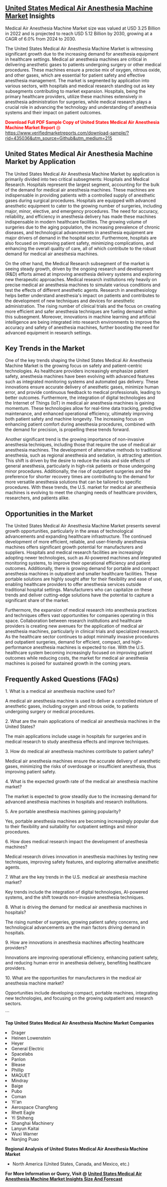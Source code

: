 <h2><a href="https://www.verifiedmarketreports.com/download-sample/?rid=435036&amp;utm_source=Github&amp;utm_medium=215" target="_blank">United States Medical Air Anesthesia Machine Market</a> Insights</h2><p>Medical Air Anesthesia Machine Market size was valued at USD 3.25 Billion in 2022 and is projected to reach USD 5.12 Billion by 2030, growing at a CAGR of 6.0% from 2024 to 2030.</p><p><p>The United States Medical Air Anesthesia Machine Market is witnessing significant growth due to the increasing demand for anesthesia equipment in healthcare settings. Medical air anesthesia machines are critical in delivering anesthetic gases to patients undergoing surgery or other medical procedures. These machines ensure a precise mix of oxygen, nitrous oxide, and other gases, which are essential for patient safety and effective anesthesia management. The market is segmented by application into various sectors, with hospitals and medical research standing out as key subsegments contributing to market expansion. Hospitals, being the primary healthcare providers, utilize these machines extensively in anesthesia administration for surgeries, while medical research plays a crucial role in advancing the technology and understanding of anesthesia systems and their impact on patient outcomes. <p><span class=""><span style="color: #ff0000;"><strong>Download Full PDF Sample Copy of United States Medical Air Anesthesia Machine Market Report</strong> @ </span><a href="https://www.verifiedmarketreports.com/download-sample/?rid=435036&amp;utm_source=Github&amp;utm_medium=215" target="_blank">https://www.verifiedmarketreports.com/download-sample/?rid=435036&amp;utm_source=Github&amp;utm_medium=215</a></span></p></p><h2>United States Medical Air Anesthesia Machine Market by Application</h2><p>The United States Medical Air Anesthesia Machine Market by application is primarily divided into two critical subsegments: Hospitals and Medical Research. Hospitals represent the largest segment, accounting for the bulk of the demand for medical air anesthesia machines. These machines are indispensable in providing patients with a controlled supply of anesthetic gases during surgical procedures. Hospitals are equipped with advanced anesthetic equipment to cater to the growing number of surgeries, including major, minor, elective, and emergency procedures. The need for accuracy, reliability, and efficiency in anesthesia delivery has made these machines indispensable in modern healthcare facilities. The growing volume of surgeries due to the aging population, the increasing prevalence of chronic diseases, and technological advancements in anesthesia equipment are major drivers of demand in the hospital sector. Furthermore, hospitals are also focused on improving patient safety, minimizing complications, and enhancing the overall quality of care, all of which contribute to the robust demand for medical air anesthesia machines.<p>On the other hand, the Medical Research subsegment of the market is seeing steady growth, driven by the ongoing research and development (R&D) efforts aimed at improving anesthesia delivery systems and exploring new therapeutic approaches. Medical research institutions rely heavily on precise medical air anesthesia machines to simulate various conditions and test the effects of different anesthetic agents. Research in anesthesiology helps better understand anesthesia's impact on patients and contributes to the development of new techniques and devices for anesthetic administration. The rising number of clinical trials and the focus on creating more efficient and safer anesthesia techniques are fueling demand within this subsegment. Moreover, innovations in machine learning and artificial intelligence are being integrated into research environments to improve the accuracy and safety of anesthesia machines, further boosting the need for advanced equipment in research settings.</p><h2>Key Trends in the Market</h2><p>One of the key trends shaping the United States Medical Air Anesthesia Machine Market is the growing focus on safety and patient-centric technologies. As healthcare providers increasingly emphasize patient safety, anesthesia machines have been evolving with advanced features such as integrated monitoring systems and automated gas delivery. These innovations ensure accurate delivery of anesthetic gases, minimize human error, and provide continuous feedback to medical professionals, leading to better outcomes. Furthermore, the integration of digital technologies and the Internet of Things (IoT) in medical air anesthesia machines is gaining momentum. These technologies allow for real-time data tracking, predictive maintenance, and enhanced operational efficiency, ultimately improving both patient safety and machine longevity. The increasing focus on enhancing patient comfort during anesthesia procedures, combined with the demand for precision, is propelling these trends forward.<p>Another significant trend is the growing importance of non-invasive anesthesia techniques, including those that require the use of medical air anesthesia machines. The development of alternative methods to traditional anesthesia, such as regional anesthesia and sedation, is attracting attention. This shift is driven by the desire to reduce the risks and side effects of general anesthesia, particularly in high-risk patients or those undergoing minor procedures. Additionally, the rise of outpatient surgeries and the preference for shorter recovery times are contributing to the demand for more versatile anesthesia solutions that can be tailored to specific procedures. With these trends, the U.S. market for medical air anesthesia machines is evolving to meet the changing needs of healthcare providers, researchers, and patients alike.</p><h2>Opportunities in the Market</h2><p>The United States Medical Air Anesthesia Machine Market presents several growth opportunities, particularly in the areas of technological advancements and expanding healthcare infrastructure. The continued development of more efficient, reliable, and user-friendly anesthesia machines offers significant growth potential for manufacturers and suppliers. Hospitals and medical research facilities are increasingly adopting newer technologies, such as AI-powered machines and integrated monitoring systems, to improve their operational efficiency and patient outcomes. Additionally, there is growing demand for portable and compact anesthesia machines in outpatient and smaller healthcare facilities. These portable solutions are highly sought after for their flexibility and ease of use, enabling healthcare providers to offer anesthesia services outside traditional hospital settings. Manufacturers who can capitalize on these trends and deliver cutting-edge solutions have the potential to capture a significant share of the market.<p>Furthermore, the expansion of medical research into anesthesia practices and techniques offers vast opportunities for companies operating in this space. Collaboration between research institutions and healthcare providers is creating new avenues for the application of medical air anesthesia machines, particularly in clinical trials and specialized research. As the healthcare sector continues to adopt minimally invasive procedures and outpatient surgeries, demand for efficient, compact, and high-performance anesthesia machines is expected to rise. With the U.S. healthcare system becoming increasingly focused on improving patient outcomes while reducing costs, the market for medical air anesthesia machines is poised for sustained growth in the coming years.</p><h2>Frequently Asked Questions (FAQs)</h2><p>1. What is a medical air anesthesia machine used for?</p><p>A medical air anesthesia machine is used to deliver a controlled mixture of anesthetic gases, including oxygen and nitrous oxide, to patients undergoing surgery or medical procedures.</p><p>2. What are the main applications of medical air anesthesia machines in the United States?</p><p>The main applications include usage in hospitals for surgeries and in medical research to study anesthesia effects and improve techniques.</p><p>3. How do medical air anesthesia machines contribute to patient safety?</p><p>Medical air anesthesia machines ensure the accurate delivery of anesthetic gases, minimizing the risks of overdosage or insufficient anesthesia, thus improving patient safety.</p><p>4. What is the expected growth rate of the medical air anesthesia machine market?</p><p>The market is expected to grow steadily due to the increasing demand for advanced anesthesia machines in hospitals and research institutions.</p><p>5. Are portable anesthesia machines gaining popularity?</p><p>Yes, portable anesthesia machines are becoming increasingly popular due to their flexibility and suitability for outpatient settings and minor procedures.</p><p>6. How does medical research impact the development of anesthesia machines?</p><p>Medical research drives innovation in anesthesia machines by testing new techniques, improving safety features, and exploring alternative anesthetic agents.</p><p>7. What are the key trends in the U.S. medical air anesthesia machine market?</p><p>Key trends include the integration of digital technologies, AI-powered systems, and the shift towards non-invasive anesthesia techniques.</p><p>8. What is driving the demand for medical air anesthesia machines in hospitals?</p><p>The rising number of surgeries, growing patient safety concerns, and technological advancements are the main factors driving demand in hospitals.</p><p>9. How are innovations in anesthesia machines affecting healthcare providers?</p><p>Innovations are improving operational efficiency, enhancing patient safety, and reducing human error in anesthesia delivery, benefiting healthcare providers.</p><p>10. What are the opportunities for manufacturers in the medical air anesthesia machine market?</p><p>Opportunities include developing compact, portable machines, integrating new technologies, and focusing on the growing outpatient and research sectors.</p>```</p><p><strong>Top United States Medical Air Anesthesia Machine Market Companies</strong></p><div data-test-id=""><p><li>Drager</li><li> Heinen Lowenstein</li><li> Heyer</li><li> General Electric</li><li> Spacelabs</li><li> Panlon</li><li> Blease</li><li> Phillip</li><li> MAQUET</li><li> Mindray</li><li> Baige</li><li> Pubo</li><li> Coman</li><li> Yi'an</li><li> Aerospace Changfeng</li><li> Rhett Eagle</li><li> Yi Shiheng</li><li> Shanghai Machinery</li><li> Lanyun Kaitai</li><li> Wuxi Warner</li><li> Nanjing Puao</li></p><div><strong>Regional Analysis of&nbsp;United States Medical Air Anesthesia Machine Market</strong></div><ul><li dir="ltr"><p dir="ltr">North America&nbsp;(United States, Canada, and Mexico, etc.)</p></li></ul><p><strong>For More Information or Query, Visit @&nbsp;</strong><strong><a href="https://www.verifiedmarketreports.com/product/medical-air-anesthesia-machine-market/?utm_source=Github&amp;utm_medium=215" target="_blank">United States Medical Air Anesthesia Machine Market Insights Size And Forecast</a></strong></p></div>
